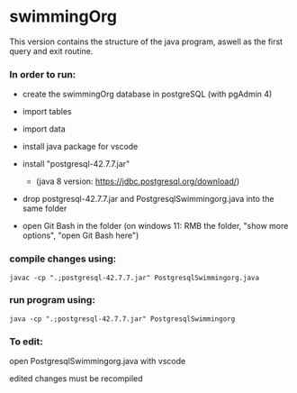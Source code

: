 # swimmingOrg
This version contains the structure of the java program, aswell as the first query and exit routine.

### In order to run:
- create the swimmingOrg database in postgreSQL (with pgAdmin 4)

- import tables

- import data

- install java package for vscode

- install "postgresql-42.7.7.jar"
  - (java 8 version: https://jdbc.postgresql.org/download/)

- drop postgresql-42.7.7.jar and PostgresqlSwimmingorg.java into the same folder

- open Git Bash in the folder (on windows 11: RMB the folder, "show more options", "open Git Bash here")


### compile changes using:
`javac -cp ".;postgresql-42.7.7.jar" PostgresqlSwimmingorg.java`

### run program using:
`java -cp ".;postgresql-42.7.7.jar" PostgresqlSwimmingorg`

### To edit:
open PostgresqlSwimmingorg.java with vscode

edited changes must be recompiled
